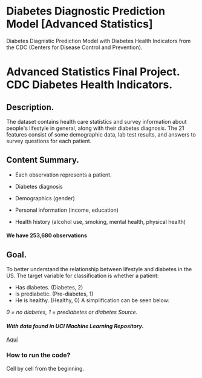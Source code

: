 # Diabetes Diagnostic Prediction Model [Advanced Statistics]
Diabetes Diagnistic Prediction Model with Diabetes Health Indicators from the CDC (Centers for Disease Control and Prevention).

# Advanced Statistics Final Project. CDC Diabetes Health Indicators.
## Description.
The dataset contains health care statistics and survey information about people's lifestyle in general, along with their diabetes diagnosis. The 21 features consist of some demographic data, lab test results, and answers to survey questions for each patient.
## Content Summary.
- Each observation represents a patient.

- Diabetes diagnosis

- Demographics (gender)

- Personal information (income, education)

- Health history (alcohol use, smoking, mental health, physical health)

#### We have 253,680 observations
## Goal.
To better understand the relationship between lifestyle and diabetes in the US.
The target variable for classification is whether a patient:

- Has diabetes. (Diabetes, 2)
- Is prediabetic. (Pre-diabetes, 1)
- He is healthy. (Healthy, 0)
A simplification can be seen below:

*0 = no diabetes, 1 = prediabetes or diabetes
Source.*
#### *With data found in UCI Machine Learning Repository.*
<a href=" https://archive.ics.uci.edu/dataset/891/cdc+diabetes+health+indicators"> Aquí </a>
### How to run the code?
Cell by cell from the beginning.
